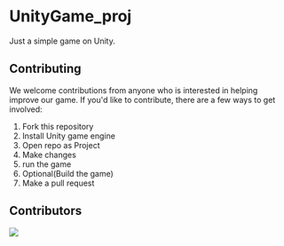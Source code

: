 # UnityGame_proj
Just a simple game on Unity. 

## Contributing

We welcome contributions from anyone who is interested in helping improve our game. If you'd like to contribute, there are a few ways to get involved:
1. Fork this repository
2. Install Unity game engine
3. Open repo as Project
4. Make changes
5. run the game
6. Optional(Build the game)
7. Make a pull request
   
## Contributors

<a href="https://github.com/Vansh0ter/UnityGame_proj/graphs/contributors">
  <img src="https://contrib.rocks/image?repo=Vansh0ter/UnityGame_proj" />
</a>
